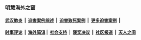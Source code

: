 
### 明慧海外之窗

####  [武汉肺炎](indexes/365.md?t=06261901) &nbsp;|&nbsp;  [迫害案例综述](indexes/328.md?t=06261901) &nbsp;|&nbsp; [迫害致死案例](indexes/277.md?t=06261901)  &nbsp;|&nbsp; [更多迫害案例](indexes/81.md?t=06261901)  &nbsp;|&nbsp; 
####  [时事评论](indexes/19.md?t=06261901) &nbsp;|&nbsp; [海外简讯](indexes/245.md?t=06261901)&nbsp;|&nbsp;  [社会支持](indexes/140.md?t=06261901) &nbsp;|&nbsp; [褒奖决议](indexes/282.md?t=06261901) &nbsp;|&nbsp; [社区报道](indexes/91.md?t=06261901)  &nbsp;|&nbsp; [天人之间](indexes/78.md?t=06261901) 

